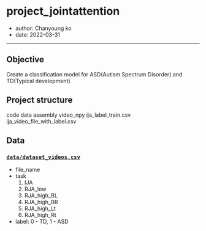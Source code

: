 # project_jointattention
* author: Chanyoung ko
* date: 2022-03-31
---
## Objective
Create a classification model for ASD(Autism Spectrum Disorder) and TD(Typical development)

## Project structure
code
data
    assembly
    video_npy 
    ija_label_train.csv
    ija_video_file_with_label.csv
## Data
### [`data/dataset_videos.csv`](data/dataset_videos.csv)
* file_name
* task
    1. IJA
    2. RJA_low
    3. RJA_high_BL
    4. RJA_high_BR
    5. RJA_high_Lt
    6. RJA_high_Rt
* label: 0 - TD, 1 - ASD